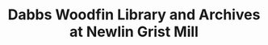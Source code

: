 ---
layout: repo
title: "Dabbs Woodfin Library and Archives at Newlin Grist Mill"
id: 13671
permalink: repos/13671/
---
